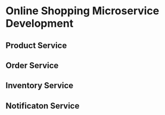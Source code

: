 # Online Shopping Microservice Development

## Product Service
## Order Service
## Inventory Service
## Notificaton Service
